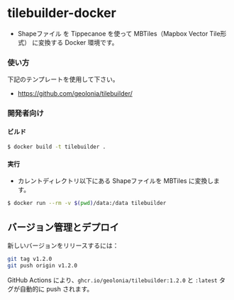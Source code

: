 # tilebuilder-docker

- Shapeファイル を Tippecanoe を使って MBTiles（Mapbox Vector Tile形式） に変換する Docker 環境です。  

### 使い方

下記のテンプレートを使用して下さい。
- https://github.com/geolonia/tilebuilder/

### 開発者向け

#### ビルド

```bash
$ docker build -t tilebuilder .
```

#### 実行

- カレントディレクトリ以下にある Shapeファイルを MBTiles に変換します。

```bash
$ docker run --rm -v $(pwd)/data:/data tilebuilder
```

## バージョン管理とデプロイ

新しいバージョンをリリースするには：

```bash
git tag v1.2.0
git push origin v1.2.0
```

GitHub Actions により、`ghcr.io/geolonia/tilebuilder:1.2.0` と `:latest` タグが自動的に push されます。
